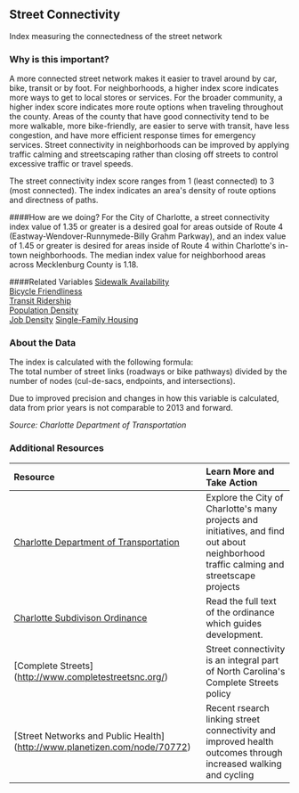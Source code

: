 ## Street Connectivity
Index measuring the connectedness of the street network

### Why is this important?
A more connected street network makes it easier to travel around by car, bike, transit or by foot. For neighborhoods, a higher index score indicates more ways to get to local stores or services. For the broader community, a higher index score indicates more route options when traveling throughout the county. Areas of the county that have good connectivity tend to be more walkable, more bike-friendly, are easier to serve with transit, have less congestion, and have more efficient response times for emergency services. Street connectivity in neighborhoods can be improved by applying traffic calming and streetscaping rather than closing off streets to control excessive traffic or travel speeds. 

The street connectivity index score ranges from 1 (least connected) to 3 (most connected). The index indicates an area's density of route options and directness of paths. 

####How are we doing?
For the City of Charlotte, a street connectivity index value of 1.35 or greater is a desired goal for areas outside of Route 4 (Eastway-Wendover-Runnymede-Billy Grahm Parkway), and an index value of 1.45 or greater is desired for areas inside of Route 4 within Charlotte's in-town neighborhoods. The median index value for neighborhood areas across Mecklenburg County is 1.18. 

####Related Variables
<a href="javascript:void(0)" onclick="model.metricId = 'm70'">Sidewalk Availability</a>  
<a href="javascript:void(0)" onclick="model.metricId = 'm34'">Bicycle Friendliness</a>  
<a href="javascript:void(0)" onclick="model.metricId = 'm44'">Transit Ridership</a>  
<a href="javascript:void(0)" onclick="model.metricId = 'm47'">Population Density</a>  
<a href="javascript:void(0)" onclick="model.metricId = 'm75'">Job Density</a> 
<a href="javascript:void(0)" onclick="model.metricId = 'm30'">Single-Family Housing</a>  


### About the Data
The index is calculated with the following formula:  
The total number of street links (roadways or bike pathways) divided by the number of nodes (cul-de-sacs, endpoints, and intersections). 

Due to improved precision and changes in how this variable is calculated, data from prior years is not comparable to 2013 and forward.

_Source: Charlotte Department of Transportation_

### Additional Resources
| Resource | Learn More and Take Action | 
|:--- | :--- |
|[Charlotte Department of Transportation](http://charmeck.org/city/charlotte/transportation/pages/home.aspx)| Explore the City of Charlotte's many projects and initiatives, and find out about neighborhood traffic calming and streetscape projects
|[Charlotte Subdivison Ordinance](http://library.municode.com/HTML/19970/level3/PTIICOOR_CH20SU_ARTIINGE.html)| Read the full text of the ordinance which guides development.
|[Complete Streets] (http://www.completestreetsnc.org/) |Street connectivity is an integral part of North Carolina's Complete Streets policy
|[Street Networks and Public Health] (http://www.planetizen.com/node/70772) |Recent rsearch linking street connectivity and improved health outcomes through increased walking and cycling
